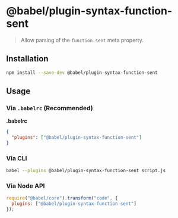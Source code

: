 # @babel/plugin-syntax-function-sent

> Allow parsing of the `function.sent` meta property.

## Installation

```sh
npm install --save-dev @babel/plugin-syntax-function-sent
```

## Usage

### Via `.babelrc` (Recommended)

**.babelrc**

```json
{
  "plugins": ["@babel/plugin-syntax-function-sent"]
}
```

### Via CLI

```sh
babel --plugins @babel/plugin-syntax-function-sent script.js
```

### Via Node API

```javascript
require("@babel/core").transform("code", {
  plugins: ["@babel/plugin-syntax-function-sent"]
});
```
